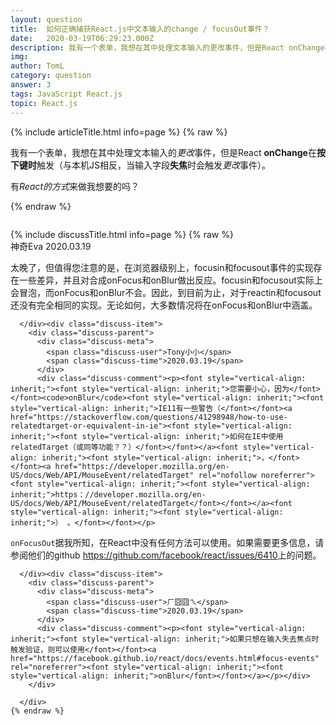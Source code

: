 ```yaml
---
layout: question
title:  如何正确捕获React.js中文本输入的change / focusOut事件？
date:   2020-03-19T06:29:23.000Z
description: 我有一个表单，我想在其中处理文本输入的更改事件，但是React onChange在按下键时触发（与本机JS相反，当输入字段失焦时会触发更改事件）。有R...
img: 
author: TomL
category: question
answer: 3
tags: JavaScript React.js
topic: React.js
---
```

<div class="article-root">
  <div class="article">
    {% include articleTitle.html info=page %}
    {% raw %}
    <div class="article-content"><p><font style="vertical-align: inherit;"><font style="vertical-align: inherit;">我有一个表单，我想在其中处理</font><font style="vertical-align: inherit;">文本输入的</font></font><em><font style="vertical-align: inherit;"><font style="vertical-align: inherit;">更改</font></font></em><font style="vertical-align: inherit;"><font style="vertical-align: inherit;">事件，但是React </font></font><strong><font style="vertical-align: inherit;"><font style="vertical-align: inherit;">onChange</font></font></strong><font style="vertical-align: inherit;"><font style="vertical-align: inherit;">在</font></font><strong><font style="vertical-align: inherit;"><font style="vertical-align: inherit;">按下键时</font></font></strong><font style="vertical-align: inherit;"><font style="vertical-align: inherit;">触发</font><font style="vertical-align: inherit;">（与本机JS相反，</font><font style="vertical-align: inherit;">当输入字段</font><strong><font style="vertical-align: inherit;">失焦</font></strong><font style="vertical-align: inherit;">时</font><font style="vertical-align: inherit;">会触发</font></font><em><font style="vertical-align: inherit;"><font style="vertical-align: inherit;">更改</font></font></em><font style="vertical-align: inherit;"><font style="vertical-align: inherit;">事件</font><font style="vertical-align: inherit;">）。</font></font><strong><font style="vertical-align: inherit;"></font></strong><font style="vertical-align: inherit;"></font></p>

<p><font style="vertical-align: inherit;"><font style="vertical-align: inherit;">有</font></font><em><font style="vertical-align: inherit;"><font style="vertical-align: inherit;">React的方式</font></font></em><font style="vertical-align: inherit;"><font style="vertical-align: inherit;">来做我想要的吗？</font></font></p></div>
    {% endraw %}
  </div>
  <p style="height: 0;width:0;overflow: hidden;"> 第2392篇《如何正确捕获React.js中文本输入的change / focusOut事件？》来自Winter(https://github.com/aiyld/aiyld.github.io)的站点</p>
  <div class="discuss-wrapper">
    {% include discussTitle.html info=page %}
    {% raw %}
    <div class="discuss-item">
        <div class="discuss-parent">
          <div class="discuss-meta">
            <span class="discuss-user">神奇Eva</span>
            <span class="discuss-time">2020.03.19</span>
          </div>
          <div class="discuss-comment"><p><font style="vertical-align: inherit;"><font style="vertical-align: inherit;">太晚了，但值得您注意的是，在浏览器级别上，focusin和focusout事件的实现存在一些差异，并且对合成onFocus和onBlur做出反应。</font><font style="vertical-align: inherit;">focusin和focusout实际上会冒泡，而onFocus和onBlur不会。</font><font style="vertical-align: inherit;">因此，到目前为止，对于reactin和focusout还没有完全相同的实现。</font><font style="vertical-align: inherit;">无论如何，大多数情况将在onFocus和onBlur中涵盖。</font></font></p></div>
        </div>
        
      </div><div class="discuss-item">
        <div class="discuss-parent">
          <div class="discuss-meta">
            <span class="discuss-user">Tony小小</span>
            <span class="discuss-time">2020.03.19</span>
          </div>
          <div class="discuss-comment"><p><font style="vertical-align: inherit;"><font style="vertical-align: inherit;">您需要小心，因为</font></font><code>onBlur</code><font style="vertical-align: inherit;"><font style="vertical-align: inherit;">IE11有一些警告（</font></font><a href="https://stackoverflow.com/questions/41298948/how-to-use-relatedtarget-or-equivalent-in-ie"><font style="vertical-align: inherit;"><font style="vertical-align: inherit;">如何在IE中使用relatedTarget（或同等功能？？）</font></font></a><font style="vertical-align: inherit;"><font style="vertical-align: inherit;">，</font></font><a href="https://developer.mozilla.org/en-US/docs/Web/API/MouseEvent/relatedTarget" rel="nofollow noreferrer"><font style="vertical-align: inherit;"><font style="vertical-align: inherit;">https：//developer.mozilla.org/en-US/docs/Web/API/MouseEvent/relatedTarget</font></font></a><font style="vertical-align: inherit;"><font style="vertical-align: inherit;">） 。</font></font></p>

<p><font style="vertical-align: inherit;"></font><code>onFocusOut</code><font style="vertical-align: inherit;"><font style="vertical-align: inherit;">据我所知，在React中</font><font style="vertical-align: inherit;">没有任何方法可以使用</font><font style="vertical-align: inherit;">。</font><font style="vertical-align: inherit;">如果需要更多信息，</font><font style="vertical-align: inherit;">请参阅他们的github </font></font><a href="https://github.com/facebook/react/issues/6410" rel="nofollow noreferrer"><font style="vertical-align: inherit;"><font style="vertical-align: inherit;">https://github.com/facebook/react/issues/6410</font></font></a><font style="vertical-align: inherit;"><font style="vertical-align: inherit;">上的问题</font><font style="vertical-align: inherit;">。</font></font></p></div>
        </div>
        
      </div><div class="discuss-item">
        <div class="discuss-parent">
          <div class="discuss-meta">
            <span class="discuss-user">ㄏ囧囧ㄟ</span>
            <span class="discuss-time">2020.03.19</span>
          </div>
          <div class="discuss-comment"><p><font style="vertical-align: inherit;"><font style="vertical-align: inherit;">如果只想在输入失去焦点时触发验证，则可以使用</font></font><a href="https://facebook.github.io/react/docs/events.html#focus-events" rel="noreferrer"><font style="vertical-align: inherit;"><font style="vertical-align: inherit;">onBlur</font></font></a></p></div>
        </div>
        
      </div>
    {% endraw %}
  </div>
<div>
